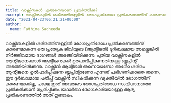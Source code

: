 ```yaml
---
title: വാക്സിനുകൾ എങ്ങനെയാണ് പ്രവർത്തിക്കു?
excerpt: വാക്സിനുകളിൽ ശരീരത്തിനുള്ളിൽ രോഗപ്രതിരോധ പ്രതികരണത്തിന് കാരണമാകുന്ന ഒരു പ്രത്യേക ജീവിയുടെ (ആന്റിജൻ) ദുർബലമായ അല്ലെങ്കിൽ നിർജ്ജീവമായ ഭാഗങ്ങൾ അടങ്ങിയിരിക്കുന്നു.
date: "2021-04-23T06:21:21+00:00"
author:
  name: Fathima Sadheeda
---
```

വാക്സിനുകളിൽ ശരീരത്തിനുള്ളിൽ രോഗപ്രതിരോധ പ്രതികരണത്തിന് കാരണമാകുന്ന ഒരു പ്രത്യേക ജീവിയുടെ (ആന്റിജൻ) ദുർബലമായ അല്ലെങ്കിൽ നിർജ്ജീവമായ ഭാഗങ്ങൾ അടങ്ങിയിരിക്കുന്നു.  പുതിയ വാക്സിനുകളിൽ ആന്റിജനെക്കാൾ ആന്റിജനുകൾ ഉത്പാദിപ്പിക്കുന്നതിനുള്ള ബ്ലൂപ്രിന്റ് അടങ്ങിയിരിക്കുന്നു.  വാക്സിൻ ആന്റിജൻ തന്നെയാണോ അതോ ശരീരം ആന്റിജനെ ഉൽ‌പാദിപ്പിക്കുന്ന ബ്ലൂപ്രിന്റാണോ എന്നത് പരിഗണിക്കാതെ തന്നെ, ഈ ദുർബലമായ പതിപ്പ് വാക്സിൻ സ്വീകരിക്കുന്ന വ്യക്തിയിൽ രോഗത്തിന് കാരണമാകില്ല, പക്ഷേ ഇത് അവരുടെ രോഗപ്രതിരോധ സംവിധാനത്തെ പ്രതികരിക്കാൻ പ്രേരിപ്പിക്കും  യഥാർത്ഥ രോഗകാരിയോടുള്ള ആദ്യ പ്രതികരണത്തിൽ അത് ഉണ്ടാകും.
